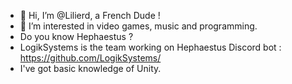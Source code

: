 - 👋 Hi, I’m @Lilierd, a French Dude !
- 👀 I’m interested in video games, music and programming.
- Do you know Hephaestus ?
- LogikSystems is the team working on Hephaestus Discord bot : https://github.com/LogikSystems/
- I've got basic knowledge of Unity.

<!---
Lilierd/Lilierd is a ✨ special ✨ repository because its `README.md` (this file) appears on your GitHub profile.
You can click the Preview link to take a look at your changes.
--->
